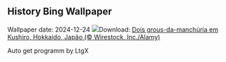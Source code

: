 ## History Bing Wallpaper
Wallpaper date: 2024-12-24
![](https://www.bing.com/th?id=OHR.FestivusCranes_PT-BR2027410391_UHD.jpg&w=1000)Download: [Dois grous-da-manchúria em Kushiro, Hokkaido, Japão (© Wirestock, Inc./Alamy)](https://www.bing.com/th?id=OHR.FestivusCranes_PT-BR2027410391_UHD.jpg)

Auto get programm by LtgX
